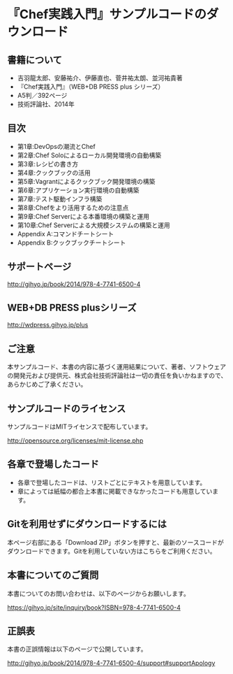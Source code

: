 # 『Chef実践入門』サンプルコードのダウンロード

## 書籍について
- 吉羽龍太郎、安藤祐介、伊藤直也、菅井祐太朗、並河祐貴著
- 『Chef実践入門』（WEB+DB PRESS plus シリーズ）
- A5判／392ページ
- 技術評論社、2014年

## 目次
- 第1章:DevOpsの潮流とChef
- 第2章:Chef Soloによるローカル開発環境の自動構築
- 第3章:レシピの書き方
- 第4章:クックブックの活用
- 第5章:Vagrantによるクックブック開発環境の構築
- 第6章:アプリケーション実行環境の自動構築
- 第7章:テスト駆動インフラ構築
- 第8章:Chefをより活用するための注意点
- 第9章:Chef Serverによる本番環境の構築と運用
- 第10章:Chef Serverによる大規模システムの構築と運用
- Appendix A:コマンドチートシート
- Appendix B:クックブックチートシート

## サポートページ
http://gihyo.jp/book/2014/978-4-7741-6500-4

## WEB+DB PRESS plusシリーズ
http://wdpress.gihyo.jp/plus

## ご注意
本サンプルコード、本書の内容に基づく運用結果について、著者、ソフトウェアの開発元および提供元、株式会社技術評論社は一切の責任を負いかねますので、あらかじめご了承ください。

## サンプルコードのライセンス
サンプルコードはMITライセンスで配布しています。

http://opensource.org/licenses/mit-license.php

## 各章で登場したコード
- 各章で登場したコードは、リストごとにテキストを用意しています。
- 章によっては紙幅の都合上本書に掲載できなかったコードも用意しています。

## Gitを利用せずにダウンロードするには
本ページ右部にある「Download ZIP」ボタンを押すと、最新のソースコードがダウンロードできます。Gitを利用していない方はこちらをご利用ください。

## 本書についてのご質問
本書についてのお問い合わせは、以下のページからお願いします。

https://gihyo.jp/site/inquiry/book?ISBN=978-4-7741-6500-4

## 正誤表
本書の正誤情報は以下のページで公開しています。

http://gihyo.jp/book/2014/978-4-7741-6500-4/support#supportApology
